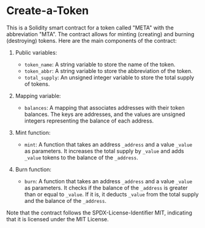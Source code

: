 # Create-a-Token
This is a Solidity smart contract for a token called "META" with the abbreviation "MTA". The contract allows for minting (creating) and burning (destroying) tokens. Here are the main components of the contract:

1. Public variables:
   - `token_name`: A string variable to store the name of the token.
   - `token_abbr`: A string variable to store the abbreviation of the token.
   - `total_supply`: An unsigned integer variable to store the total supply of tokens.

2. Mapping variable:
   - `balances`: A mapping that associates addresses with their token balances. The keys are addresses, and the values are unsigned integers representing the balance of each address.

3. Mint function:
   - `mint`: A function that takes an address `_address` and a value `_value` as parameters. It increases the total supply by `_value` and adds `_value` tokens to the balance of the `_address`.

4. Burn function:
   - `burn`: A function that takes an address `_address` and a value `_value` as parameters. It checks if the balance of the `_address` is greater than or equal to `_value`. If it is, it deducts `_value` from the total supply and the balance of the `_address`.

Note that the contract follows the SPDX-License-Identifier MIT, indicating that it is licensed under the MIT License.

